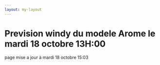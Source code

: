 ```yaml
---
layout: my-layout
---
```



# Prevision windy du modele Arome le mardi 18 octobre 13H:00
page mise a jour à mardi 18 octobre 15:03

